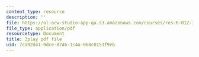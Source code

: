```yaml
---
content_type: resource
description: ''
file: https://ol-ocw-studio-app-qa.s3.amazonaws.com/courses/res-6-012-introduction-to-probability-spring-2018/7ca92d419dce87461c4a068c0153f9eb_XsowwurOvH0.pdf
file_type: application/pdf
resourcetype: Document
title: 3play pdf file
uid: 7ca92d41-9dce-8746-1c4a-068c0153f9eb
---
```

